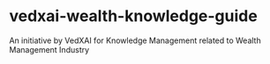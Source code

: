 # vedxai-wealth-knowledge-guide
An initiative by VedXAI for Knowledge Management related to Wealth Management Industry

